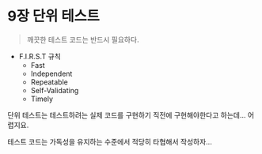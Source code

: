 # 9장 단위 테스트

> 깨끗한 테스트 코드는 반드시 필요하다.

- F.I.R.S.T 규칙
    - Fast
    - Independent
    - Repeatable
    - Self-Validating
    - Timely

단위 테스트는 테스트하려는 실제 코드를 구현하기 직전에 구현해야한다고 하는데... 어렵지요.

테스트 코드는 가독성을 유지하는 수준에서 적당히 타협해서 작성하자...